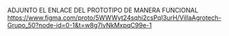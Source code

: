 ADJUNTO EL ENLACE DEL PROTOTIPO DE MANERA FUNCIONAL https://www.figma.com/proto/5WWWyt24sqhi2csPqI3urH/VillaAgrotech-Grupo_50?node-id=0-1&t=w8g7lvNkMxpqC99e-1 
